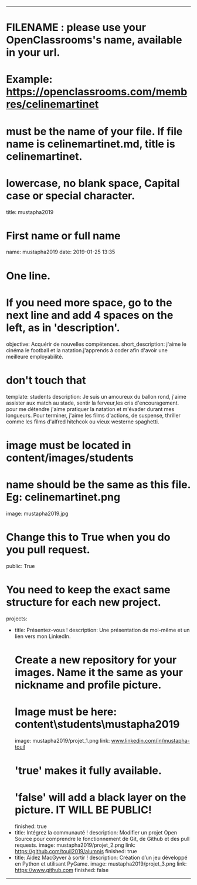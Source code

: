﻿---

# FILENAME : please use your OpenClassrooms's name, available in your url.
# Example: https://openclassrooms.com/membres/celinemartinet
# must be the name of your file. If file name is celinemartinet.md, title is celinemartinet.
# lowercase, no blank space, Capital case or special character.
title: mustapha2019

# First name or full name
name: mustapha2019
date: 2019-01-25 13:35

# One line.
# If you need more space, go to the next line and add 4 spaces on the left, as in 'description'.
objective: Acquérir de nouvelles compétences.
short_description:  j'aime le cinéma le football et la natation.j'apprends à coder afin d'avoir une meilleure employabilité.

# don't touch that
template: students
description:
    Je suis un amoureux du ballon rond, j'aime assister aux match au stade, sentir la ferveur,les cris d'encouragement.
    pour me détendre j'aime pratiquer la natation et m'évader durant mes longueurs. Pour terminer, j'aime les films d'actions,
    de suspense, thriller comme les films d'alfred hitchcok ou vieux westerne spaghetti.

# image must be located in content/images/students
# name should be the same as this file. Eg: celinemartinet.png
image: mustapha2019.jpg

# Change this to True when you do you pull request.
public: True

# You need to keep the exact same structure for each new project.
projects:
  - title: Présentez-vous !
    description: Une présentation de moi-même et un lien vers mon LinkedIn.
    # Create a new repository for your images. Name it the same as your nickname and profile picture.
    # Image must be here: content\students\mustapha2019
    image: mustapha2019/projet_1.png
    link: www.linkedin.com/in/mustapha-touil
    # 'true' makes it fully available.
    # 'false' will add a black layer on the picture. IT WILL BE PUBLIC!
    finished: true
  - title: Intégrez la communauté !
    description: Modifier un projet Open Source pour comprendre le fonctionnement de Git, de Github et des pull requests. 
    image: mustapha2019/projet_2.png
    link: https://github.com/touil2019/alumnis
	    finished: true
  - title: Aidez MacGyver à sortir !
    description: Création d’un jeu développé en Python et utilisant PyGame.
    image: mustapha2019/projet_3.png
    link: https://www.github.com
    finished: false
---